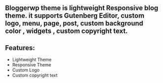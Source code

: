 <h2>Bloggerwp theme is lightweight Responsive blog theme. it supports Gutenberg Editor, custom logo, menu, page, post, custom background color , widgets , custom copyright text.</h2>

<h2>Features:</h2>
<ul>
<li>Lightweight Theme</li>
<li>Responsive Theme</li>
<li>Custom Logo</li>
<li>Custom copyright text</li>
</ul>
